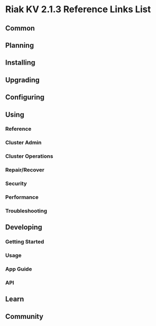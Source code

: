 
# Riak KV 2.1.3 Reference Links List


## Common

[downloads]: /riak/kv/2.0.4/downloads/
[install index]: /riak/kv/2.0.4/setup/installing
[upgrade index]: /riak/kv/2.0.4/upgrading
[plan index]: /riak/kv/2.0.4/planning
[config index]: /riak/2.1.3/using/configuring/
[config reference]: /riak/kv/2.0.4/configuring/reference/
[manage index]: /riak/kv/2.0.4/using/managing
[performance index]: /riak/kv/2.0.4/using/performance
[glossary vnode]: /riak/kv/2.0.4/learn/glossary/#vnode
[contact basho]: http://basho.com/contact/


## Planning

[plan index]: /riak/kv/2.0.4/setup/planning
[plan start]: /riak/kv/2.0.4/setup/planning/start
[plan backend]: /riak/kv/2.0.4/setup/planning/backend
[plan backend bitcask]: /riak/kv/2.0.4/setup/planning/backend/bitcask
[plan backend leveldb]: /riak/kv/2.0.4/setup/planning/backend/leveldb
[plan backend memory]: /riak/kv/2.0.4/setup/planning/backend/memory
[plan backend multi]: /riak/kv/2.0.4/setup/planning/backend/multi
[plan cluster capacity]: /riak/kv/2.0.4/setup/planning/cluster-capacity
[plan bitcask capacity]: /riak/kv/2.0.4/setup/planning/bitcask-capacity-calc
[plan best practices]: /riak/kv/2.0.4/setup/planning/best-practices
[plan future]: /riak/kv/2.0.4/setup/planning/future


## Installing

[install index]: /riak/kv/2.0.4/setup/installing
[install aws]: /riak/kv/2.0.4/setup/installing/amazon-web-services
[install debian & ubuntu]: /riak/kv/2.0.4/setup/installing/debian-ubuntu
[install freebsd]: /riak/kv/2.0.4/setup/installing/freebsd
[install mac osx]: /riak/kv/2.0.4/setup/installing/mac-osx
[install rhel & centos]: /riak/kv/2.0.4/setup/installing/rhel-centos
[install smartos]: /riak/kv/2.0.4/setup/installing/smartos
[install solaris]: /riak/kv/2.0.4/setup/installing/solaris
[install suse]: /riak/kv/2.0.4/setup/installing/suse
[install windows azure]: /riak/kv/2.0.4/setup/installing/windows-azure

[install source index]: /riak/kv/2.0.4/setup/installing/source
[install source erlang]: /riak/kv/2.0.4/setup/installing/source/erlang
[install source jvm]: /riak/kv/2.0.4/setup/installing/source/jvm

[install verify]: /riak/kv/2.0.4/setup/installing/verify


## Upgrading

[upgrade index]: /riak/kv/2.0.4/setup/upgrading
[upgrade checklist]: /riak/kv/2.0.4/setup/upgrading/checklist
[upgrade version]: /riak/kv/2.0.4/setup/upgrading/version
[upgrade cluster]: /riak/kv/2.0.4/setup/upgrading/cluster
[upgrade mdc]: /riak/kv/2.0.4/setup/upgrading/multi-datacenter
[upgrade downgrade]: /riak/kv/2.0.4/setup/upgrading/downgrade


## Configuring

[config index]: /riak/kv/2.0.4/configuring
[config basic]: /riak/kv/2.0.4/configuring/basic
[config backend]: /riak/kv/2.0.4/configuring/backend
[config manage]: /riak/kv/2.0.4/configuring/managing
[config reference]: /riak/kv/2.0.4/configuring/reference/
[config strong consistency]: /riak/kv/2.0.4/configuring/strong-consistency
[config load balance]: /riak/kv/2.0.4/configuring/load-balancing-proxy
[config mapreduce]: /riak/kv/2.0.4/configuring/mapreduce
[config search]: /riak/kv/2.0.4/configuring/search/

[config v3 mdc]: /riak/kv/2.0.4/configuring/v3-multi-datacenter
[config v3 nat]: /riak/kv/2.0.4/configuring/v3-multi-datacenter/nat
[config v3 quickstart]: /riak/kv/2.0.4/configuring/v3-multi-datacenter/quick-start
[config v3 ssl]: /riak/kv/2.0.4/configuring/v3-multi-datacenter/ssl

[config v2 mdc]: /riak/kv/2.0.4/configuring/v2-multi-datacenter
[config v2 nat]: /riak/kv/2.0.4/configuring/v2-multi-datacenter/nat
[config v2 quickstart]: /riak/kv/2.0.4/configuring/v2-multi-datacenter/quick-start
[config v2 ssl]: /riak/kv/2.0.4/configuring/v2-multi-datacenter/ssl



## Using

[use index]: /riak/kv/2.0.4/using/
[use admin commands]: /riak/kv/2.0.4/using/cluster-admin-commands
[use running cluster]: /riak/kv/2.0.4/using/running-a-cluster

### Reference

[use ref custom code]: /riak/kv/2.0.4/using/reference/custom-code
[use ref handoff]: /riak/kv/2.0.4/using/reference/handoff
[use ref monitoring]: /riak/kv/2.0.4/using/reference/statistics-monitoring
[use ref search]: /riak/kv/2.0.4/using/reference/search
[use ref 2i]: /riak/kv/2.0.4/using/reference/secondary-indexes
[use ref snmp]: /riak/kv/2.0.4/using/reference/snmp
[use ref strong consistency]: /riak/2.1.3/using/reference/strong-consistency
[use ref jmx]: /riak/kv/2.0.4/using/reference/jmx
[use ref obj del]: /riak/kv/2.0.4/using/reference/object-deletion/
[use ref v3 mdc]: /riak/kv/2.0.4/using/reference/v3-multi-datacenter
[use ref v2 mdc]: /riak/kv/2.0.4/using/reference/v2-multi-datacenter

### Cluster Admin

[use admin index]: /riak/kv/2.0.4/using/admin/
[use admin commands]: /riak/kv/2.0.4/using/admin/commands/
[use admin riak cli]: /riak/kv/2.0.4/using/admin/riak-cli/
[use admin riak-admin]: /riak/kv/2.0.4/using/admin/riak-admin/
[use admin riak control]: /riak/kv/2.0.4/using/admin/riak-control/

### Cluster Operations

[cluster ops add remove node]: /riak/kv/2.0.4/using/cluster-operations/adding-removing-nodes
[cluster ops inspect node]: /riak/kv/2.0.4/using/cluster-operations/inspecting-node
[cluster ops change info]: /riak/kv/2.0.4/using/cluster-operations/changing-cluster-info
[cluster ops load balance]: /riak/kv/2.0.4/configuring/load-balancing-proxy
[cluster ops bucket types]: /riak/kv/2.0.4/using/cluster-operations/bucket-types
[cluster ops handoff]: /riak/kv/2.0.4/using/cluster-operations/handoff
[cluster ops log]: /riak/kv/2.0.4/using/cluster-operations/logging
[cluster ops obj del]: /riak/kv/2.0.4/using/reference/object-deletion
[cluster ops backup]: /riak/kv/2.0.4/using/cluster-operations/backing-up
[cluster ops mdc]: /riak/kv/2.0.4/using/cluster-operations/v3-multi-datacenter
[cluster ops strong consistency]: /riak/kv/2.0.4/using/cluster-operations/strong-consistency
[cluster ops 2i]: /riak/kv/2.0.4/using/reference/secondary-indexes
[cluster ops v3 mdc]: /riak/kv/2.0.4/using/cluster-operations/v3-multi-datacenter
[cluster ops v2 mdc]: /riak/kv/2.0.4/using/cluster-operations/v2-multi-datacenter

### Repair/Recover

[repair recover index]: /riak/kv/2.0.4/using/repair-recovery
[repair recover index]: /riak/kv/2.0.4/using/repair-recovery/failure-recovery/

### Security

[security index]: /riak/kv/2.0.4/using/security/
[security basics]: /riak/kv/2.0.4/using/security/basics
[security managing]: /riak/kv/2.0.4/using/security/managing-sources/

### Performance

[perf index]: /riak/kv/2.0.4/using/performance/
[perf benchmark]: /riak/kv/2.0.4/using/performance/benchmarking
[perf open files]: /riak/kv/2.0.4/using/performance/open-files-limit/
[perf erlang]: /riak/kv/2.0.4/using/performance/erlang
[perf aws]: /riak/kv/2.0.4/using/performance/amazon-web-services
[perf latency checklist]: /riak/kv/2.0.4/using/performance/latency-reduction

### Troubleshooting

[troubleshoot http]: /riak/kv/2.0.4/using/troubleshooting/http-204


## Developing

[dev index]: /riak/kv/2.0.4/developing
[dev client libraries]: /riak/kv/2.0.4/developing/client-libraries
[dev data model]: /riak/kv/2.0.4/developing/data-modeling
[dev data types]: /riak/kv/2.0.4/developing/data-types
[dev kv model]: /riak/kv/2.0.4/developing/key-value-modeling

### Getting Started

[getting started]: /riak/kv/2.0.4/developing/getting-started
[getting started java]: /riak/kv/2.0.4/developing/getting-started/java
[getting started ruby]: /riak/kv/2.0.4/developing/getting-started/ruby
[getting started python]: /riak/kv/2.0.4/developing/getting-started/python
[getting started php]: /riak/kv/2.0.4/developing/getting-started/php
[getting started csharp]: /riak/kv/2.0.4/developing/getting-started/csharp
[getting started nodejs]: /riak/kv/2.0.4/developing/getting-started/nodejs
[getting started erlang]: /riak/kv/2.0.4/developing/getting-started/erlang
[getting started golang]: /riak/kv/2.0.4/developing/getting-started/golang

[obj model java]: /riak/kv/2.0.4/developing/getting-started/java/object-modeling
[obj model ruby]: /riak/kv/2.0.4/developing/getting-started/ruby/object-modeling
[obj model python]: /riak/kv/2.0.4/developing/getting-started/python/object-modeling
[obj model csharp]: /riak/kv/2.0.4/developing/getting-started/csharp/object-modeling
[obj model nodejs]: /riak/kv/2.0.4/developing/getting-started/nodejs/object-modeling
[obj model erlang]: /riak/kv/2.0.4/developing/getting-started/erlang/object-modeling
[obj model golang]: /riak/kv/2.0.4/developing/getting-started/golang/object-modeling

### Usage

[usage index]: /riak/kv/2.0.4/developing/usage
[usage bucket types]: /riak/kv/2.0.4/developing/usage/bucket-types
[usage commit hooks]: /riak/kv/2.0.4/developing/usage/commit-hooks
[usage conflict resolution]: /riak/kv/2.0.4/developing/usage/conflict-resolution
[usage content types]: /riak/kv/2.0.4/developing/usage/content-types
[usage create objects]: /riak/kv/2.0.4/developing/usage/creating-objects
[usage custom extractors]: /riak/kv/2.0.4/developing/usage/custom-extractors
[usage delete objects]: /riak/kv/2.0.4/developing/usage/deleting-objects
[usage mapreduce]: /riak/kv/2.0.4/developing/usage/mapreduce
[usage search]: /riak/kv/2.0.4/developing/usage/search
[usage search schema]: /riak/kv/2.0.4/developing/usage/search-schemas
[usage search data types]: /riak/kv/2.0.4/developing/usage/searching-data-types
[usage 2i]: /riak/kv/2.0.4/developing/usage/secondary-indexes
[usage update objects]: /riak/kv/2.0.4/developing/usage/updating-objects

### App Guide

[apps mapreduce]: /riak/kv/2.0.4/developing/app-guide/advanced-mapreduce
[apps replication properties]: /riak/kv/2.0.4/developing/app-guide/replication-properties
[apps strong consistency]: /riak/kv/2.0.4/developing/app-guide/strong-consistency

### API

[dev api backend]: /riak/kv/2.0.4/developing/api/backend
[dev api http]: /riak/kv/2.0.4/developing/api/http
[dev api http status]: /riak/kv/2.0.4/developing/api/http/status
[dev api pbc]: /riak/kv/2.0.4/developing/api/protocol-buffers/


## Learn

[learn new nosql]: /riak/kv/learn/new-to-nosql
[learn use cases]: /riak/kv/learn/use-cases
[learn why riak]: /riak/kv/learn/why-riak-kv

[glossary]: /riak/kv/2.0.4/learn/glossary/
[glossary aae]: /riak/kv/2.0.4/learn/glossary/#active-anti-entropy-aae
[glossary read rep]: /riak/kv/2.0.4/learn/glossary/#read-repair
[glossary vnode]: /riak/kv/2.0.4/learn/glossary/#vnode

[concept aae]: /riak/kv/2.0.4/learn/concepts/active-anti-entropy/
[concept buckets]: /riak/kv/2.0.4/learn/concepts/buckets
[concept cap neg]: /riak/kv/2.0.4/learn/concepts/capability-negotiation
[concept causal context]: /riak/kv/2.0.4/learn/concepts/causal-context
[concept clusters]: /riak/kv/2.0.4/learn/concepts/clusters/
[concept crdts]: /riak/kv/2.0.4/learn/concepts/crdts
[concept eventual consistency]: /riak/kv/2.0.4/learn/concepts/eventual-consistency
[concept keys objects]: /riak/kv/2.0.4/learn/concepts/keys-and-objects
[concept replication]: /riak/kv/2.0.4/learn/concepts/replication
[concept strong consistency]: /riak/kv/2.0.4/using/reference/strong-consistency
[concept vnodes]: /riak/kv/2.0.4/learn/concepts/vnodes



## Community

[community]: /community
[community projects]: /community/projects
[reporting bugs]: /community/reporting-bugs
[taishi]: /community/taishi

